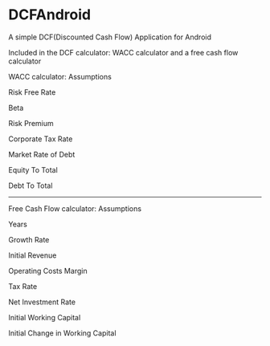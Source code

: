 # DCFAndroid
A simple DCF(Discounted Cash Flow) Application for Android

Included in the DCF calculator: WACC calculator and a free cash flow calculator 

WACC calculator: Assumptions

Risk Free Rate

Beta

Risk Premium

Corporate Tax Rate

Market Rate of Debt

Equity To Total

Debt To Total 

--------------------------------------------------------------------

Free Cash Flow calculator: Assumptions

Years

Growth Rate

Initial Revenue

Operating Costs Margin

Tax Rate

Net Investment Rate

Initial Working Capital

Initial Change in Working Capital


